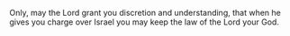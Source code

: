 Only, may the Lord grant you discretion and understanding, that when he gives you charge over Israel you may keep the law of the Lord your God.
